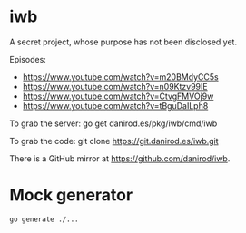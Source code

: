 # iwb

A secret project, whose purpose has not been disclosed yet.

Episodes:

* <https://www.youtube.com/watch?v=m20BMdyCC5s>
* <https://www.youtube.com/watch?v=n09Ktzv99IE>
* <https://www.youtube.com/watch?v=CtvgFMVOj9w>
* <https://www.youtube.com/watch?v=tBguDaILph8>

To grab the server:  go get danirod.es/pkg/iwb/cmd/iwb

To grab the code:  git clone https://git.danirod.es/iwb.git

There is a GitHub mirror at <https://github.com/danirod/iwb>.


# Mock generator
```bash
go generate ./...
```
